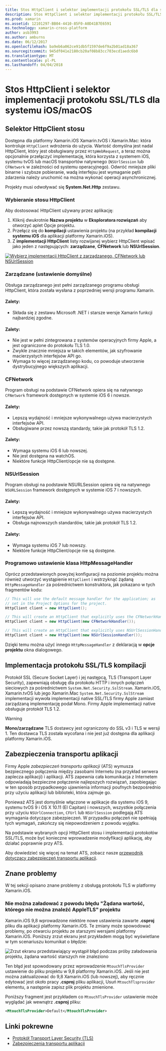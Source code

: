 ```yaml
---
title: Stos HttpClient i selektor implementacji protokołu SSL/TLS dla systemu iOS/macOS
description: Stos HttpClient i selektor implementacji protokołu SSL/TLS określa implementacji HttpClient i SSL/TLS, który będzie używany przez aplikację systemu iOS, systemu tvOS lub macOS Xamarin.
ms.prod: xamarin
ms.assetid: 12101297-BB04-4410-85F0-A0D41B7E6591
ms.technology: xamarin-cross-platform
author: asb3993
ms.author: amburns
ms.date: 06/12/2017
ms.openlocfilehash: ba9eb6a062ce91db5f1597de6f9a2b01ad18a367
ms.sourcegitcommit: 945df041e2180cb20af08b83cc703ecd1aedc6b0
ms.translationtype: MT
ms.contentlocale: pl-PL
ms.lasthandoff: 04/04/2018
---
```

# <a name="httpclient-stack-and-ssltls-implementation-selector-for-iosmacos"></a>Stos HttpClient i selektor implementacji protokołu SSL/TLS dla systemu iOS/macOS

## <a name="httpclient-stack-selector"></a>Selektor HttpClient stosu

Dostępna dla platformy Xamarin.iOS Xamarin.tvOS i Xamarin.Mac: która kontroluje `HttpClient` wdrożenia do użycia. Wartość domyślna jest nadal HttpClient, który jest obsługiwany przez `HttpWebRequest`, a teraz można opcjonalnie przełączyć implementację, która korzysta z systemem iOS, systemu tvOS lub macOS transportów natywnego (`NSUrlSession` lub `CFNetwork` w zależności od systemu operacyjnego). Odwróć mniejsze pliki binarne i szybsze pobieranie, wadą interfejsu jest wymaganie pętli zdarzenia należy uruchomić na można wykonać operacji asynchronicznej.

Projekty musi odwoływać się **System.Net.Http** zestawu.

<a name="Selecting-a-HttpClient-Stack" />

### <a name="selecting-a-httpclient-stack"></a>Wybieranie stosu HttpClient

Aby dostosować HttpClient używany przez aplikację:

1. Kliknij dwukrotnie **Nazwa projektu** w **Eksploratora rozwiązań** aby otworzyć aplet Opcje projektu.
2. Przełącz się do **kompilacji** ustawienia projektu (na przykład **kompilacji systemu iOS** dla aplikacji platformy Xamarin.iOS).
3. Z **implementacji HttpClient** listy rozwijanej wybierz HttpClient wpisać jako jeden z następujących: **zarządzane**, **CFNetwork** lub **NSUrlSession**.

[![Wybierz implementacji HttpClient z zarządzanego, CFNetwork lub NSUrlSession](http-stack-images/http-xs-sml.png)](http-stack-images/http-xs.png#lightbox)

<a name="Managed" />

### <a name="managed-default"></a>Zarządzane (ustawienie domyślne)

Obsługa zarządzanego jest pełni zarządzanego programu obsługi HttpClient, która została wysłana z poprzedniej wersji programu Xamarin.

#### <a name="pros"></a>Zalety:

 - Składa się z zestawu Microsoft .NET i starsze wersje Xamarin funkcji najbardziej zgodne.

#### <a name="cons"></a>Zalety:

 - Nie jest w pełni zintegrowana z systemów operacyjnych firmy Apple, a jest ograniczone do protokołu TLS 1.0.
 - Zwykle znacznie mniejsza w takich elementów, jak szyfrowanie macierzystych interfejsów API go.
 - Wymaga to więcej zarządzanego kodu, co powoduje utworzenie dystrybucyjnego większych aplikacji.

<a name="CFNetwork" />

### <a name="cfnetwork"></a>CFNetwork

Program obsługi na podstawie CFNetwork opiera się na natywnego `CFNetwork` framework dostępnych w systemie iOS 6 i nowsze.

#### <a name="pros"></a>Zalety:

 - Lepszą wydajność i mniejsze wykonywalnego używa macierzystych interfejsów API.
 - Obsługiwane przez nowszą standardy, takie jak protokół TLS 1.2.

#### <a name="cons"></a>Zalety:

 - Wymaga systemu iOS 6 lub nowszej.
 - Nie jest dostępna na watchOS.
 - Niektóre funkcje HttpClient/opcje nie są dostępne.

<a name="NSUrlSession" />

### <a name="nsurlsession"></a>NSUrlSession

Program obsługi na podstawie NSURLSession opiera się na natywnego `NSURLSession` framework dostępnych w systemie iOS 7 i nowszych.

#### <a name="pros"></a>Zalety:

 - Lepszą wydajność i mniejsze wykonywalnego używa macierzystych interfejsów API.
 - Obsługa najnowszych standardów, takie jak protokół TLS 1.2.

#### <a name="cons"></a>Zalety:

 - Wymaga systemu iOS 7 lub nowszy.
 - Niektóre funkcje HttpClient/opcje nie są dostępne.

### <a name="programmatically-setting-the-httpmessagehandler"></a>Programowo ustawienie klasa HttpMessageHandler

Oprócz przedstawionych powyżej konfiguracji na poziomie projektu można również utworzyć wystąpienie `HttpClient` i wstrzyknąć żądaną `HttpMessageHandler` za pośrednictwem konstruktora, jak pokazano w tych fragmentów kodu:

```csharp
// This will use the default message handler for the application; as
// set in the Project Options for the project.
HttpClient client = new HttpClient();

// This will create an HttpClient that explicitly uses the CFNetworkHandler
HttpClient client = new HttpClient(new CFNetworkHandler());

// This will create an HttpClient that explicitly uses NSUrlSessionHandler
HttpClient client = new HttpClient(new NSUrlSessionHandler());
```

Dzięki temu można użyć innego `HttpMessageHandler` z deklaracją w **opcje projektu** okna dialogowego.

<a name="New-SSL-TLS-implementation-build-option" />
<a name="Selecting-a-SSL-TLS-implementation" />
<a name="Apple-TLS" />

## <a name="ssltls-implementation-build"></a>Implementacja protokołu SSL/TLS kompilacji

Protokół SSL (Secure Socket Layer) i jej następcą, TLS (Transport Layer Security), zapewniają obsługę dla protokołu HTTP i innych połączeń sieciowych za pośrednictwem `System.Net.Security.SslStream`. Xamarin.iOS, Xamarin.tvOS lub jego Xamarin.Mac `System.Net.Security.SslStream` implementacji wywoła implementacji native SSL/TLS firmy Apple zamiast zarządzaną implementację podał Mono. Firmy Apple implementacji native obsługuje protokół TLS 1.2.

<a name="Mono" />

> [!WARNING]
> **Mono/zarządzane** TLS dostawcy jest ograniczony do SSL v3 i TLS w wersji 1. Ten dostawca TLS została wycofana i nie jest już dostępna dla aplikacji platformy Xamarin.iOS. 

<a name="App-Transport-Security" />

## <a name="app-transport-security"></a>Zabezpieczenia transportu aplikacji

Firmy Apple _zabezpieczeń transportu aplikacji_ (ATS) wymusza bezpiecznego połączenia między zasobami Internetu (na przykład serwera zaplecza aplikacji) i aplikacji. ATS zapewnia cała komunikacja z Internetem odpowiadają bezpieczne połączenie najlepszych rozwiązań, zapobiegając w ten sposób przypadkowego ujawnienia informacji poufnych bezpośrednio przy użyciu aplikacji lub biblioteki, która zajmuje go.

Ponieważ ATS jest domyślnie włączone w aplikacje dla systemu iOS 9, systemu tvOS 9 i OS X 10.11 (El Capitan) i nowszych, wszystkie połączenia przy użyciu `NSUrlConnection`, `CFUrl` lub `NSUrlSession` podlegają ATS wymagania dotyczące zabezpieczeń. W przypadku połączeń nie spełniają tych wymagań, zakończy się niepowodzeniem z powodu wyjątku.

Na podstawie wybranych opcji HttpClient stosu i implementacji protokołów SSL/TLS, może być konieczne wprowadzenie modyfikacji aplikację, aby działać poprawnie przy ATS.

Aby dowiedzieć się więcej na temat ATS, zobacz nasze [przewodnik dotyczący zabezpieczeń transportu aplikacji](~/ios/app-fundamentals/ats.md).

## <a name="known-issues"></a>Znane problemy

W tej sekcji opisano znane problemy z obsługą protokołu TLS w platformy Xamarin.iOS.

### <a name="project-failed-to-load-with-error-requested-value-appletls-wasnt-found"></a>Nie można załadować z powodu błędu "Żądana wartość, którego nie można znaleźć AppleTLS" projektu

Xamarin.iOS 9,8 wprowadzone niektóre nowe ustawienia zawarte **.csproj** pliku dla aplikacji platformy Xamarin.iOS. Te zmiany może spowodować problemy, po otwarciu projektu ze starszymi wersjami platformy Xamarin.iOS. Poniższy zrzut ekranu jest przykładem mogą być wyświetlane w tym scenariuszu komunikat o błędzie:

![Zrzut ekranu przedstawiający wystąpił błąd podczas próby załadowania projektu, żądana wartość starszych nie znaleziono](http-stack-images/tlserror-xs.png)

Ten błąd jest spowodowany przez wprowadzenie `MtouchTlsProvider` ustawienie do pliku projektu w 9,8 platformy Xamarin.iOS. Jeśli nie jest można zaktualizować do 9,8 Xamarin.iOS (lub nowszej), aby ręcznie edytować jest około pracy **.csproj** pliku aplikacji, Usuń `MtouchTlsprovider` elementu, a następnie zapisz plik projektu zmienione.

Poniższy fragment jest przykładem co `MtouchTlsProvider` ustawienie może wyglądać jak wewnątrz **.csproj** pliku:

```xml
<MtouchTlsProvider>Default</MtouchTlsProvider>
```

## <a name="related-links"></a>Linki pokrewne

- [Protokół Transport Layer Security (TLS)](~/cross-platform/app-fundamentals/transport-layer-security.md)
- [Zabezpieczenia transportu aplikacji](~/ios/app-fundamentals/ats.md)
